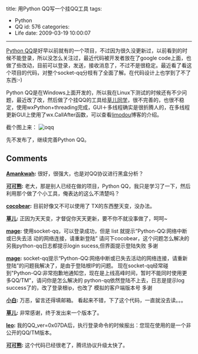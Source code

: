 title: 用Python QQ写一个挂QQ工具
tags:
  - Python
  - QQ
id: 576
categories:
  - Life
date: 2009-03-19 10:00:07
---

[Python QQ](http://code.google.com/p/python-qq/)是好早以前就有的一个项目，不过因为很久没更新过，以前看到的时候不能登录，所以没怎么关注过，最近代码被开发者放在了google code上面，也做了些改动，目前可以登录，发送，接收消息了，不过不是很稳定。最近看了看这个项目的代码，对整个socket-qq分枝有了全面了解。在代码设计上也学到了不了东西:-)

Python QQ是在Windows上面开发的，所以我在Linux下测试的时候还有不少问题，最近改了改，然后做了个挂QQ的工具给[草儿同学](http://hao150.cn/blog/)，很不完善的，也很不稳定，使用wxPython+threading完成，GUI＋多线程确实是很折腾人的，在多线程更新GUI上使用了wx.CallAfter函数，可以查看[limodou](http://blog.donews.com/limodou/archive/2005/02/06/270573.aspx)博客的介绍。

截个图上来：
![oqq](https://asset-1258390188.cos.ap-shanghai.myqcloud.com/oqq.png "oqq")

先不发布了，继续完善Python QQ。
## Comments

**[Amankwah](#5571 "2009-03-23 23:39:26"):** 很好，很强大，也是对QQ协议进行黑盒分析？

**[可可熊](#5576 "2009-03-24 10:31:30"):** 老大，那是别人已经在做的项目，Python QQ，我只是学习了一下，然后利用那个做了个小工具，俺表达的这么不清楚吗？

**[cocobear](#5700 "2009-04-09 20:12:48"):** 目前好像又不可以使用了 TX的东西整天变，没办法。

**[草儿](#5721 "2009-04-12 14:58:48"):** 正因为天天变，才督促你天天更新，要不你不就没事做了，呵呵~

**[mage](#5695 "2009-04-09 11:02:25"):** 使用socket-qq，可以登录成功，但是 list 就提示“Python-QQ:网络中断或已失去活 动的网络连接，请重新登陆” 请问下cocobear，这个问题怎么解决的 另我python-qq日志都提示login sucess,但界面提示登陆失败 多谢

**[mage](#5697 "2009-04-09 12:14:18"):** socket-qq提示“Python-QQ:网络中断或已失去活动的网络连接，请重新登陆”的问题我解决了，是由于登陆根IP的问题。 现在socket-qq经常碰到"Python-QQ:非常抱歉地通知您，现在是上线高峰时间，暂时不能同时使用更多QQ/TM"，请问你是怎么解决的 python-qq依然登陆不上去，日志是提示log success了的，改了登录根ip，也改了 模拟的客户端版本号 多谢

**[小白](#5530 "2009-03-19 17:02:05"):** 万恶，留言还得填邮箱。 看起来不错，下了这个代码，一直就没去读。。。

**[草儿](#5531 "2009-03-19 17:07:23"):** 非常感谢，终于发出来一个版本了。

**[leo](#10149 "2011-05-19 12:57:16"):** 我的QQ_ver=0x07DA后，执行登录命令的时候报出：您现在使用的是一个非公开的QQ/TM版本。

**[可可熊](#10172 "2011-05-22 14:58:37"):** 这个代码已经很老了，腾讯协议升级太快了。

